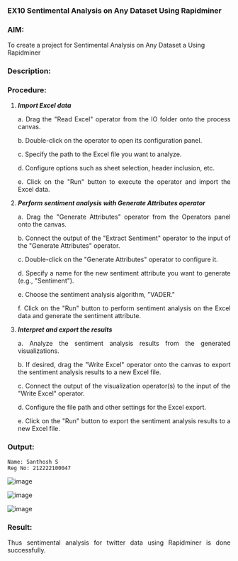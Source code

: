 ### EX10  Sentimental Analysis on Any Dataset Using Rapidminer

### AIM: 
To create a project for Sentimental Analysis on Any Dataset a Using Rapidminer
### Description: 
<div align = "justify">

### Procedure:
1) ***Import Excel data***
    <p>a. Drag the "Read Excel" operator from the IO folder onto the process canvas.
    <p>b. Double-click on the operator to open its configuration panel.
    <p>c. Specify the path to the Excel file you want to analyze.
    <p>d. Configure options such as sheet selection, header inclusion, etc.
    <p>e. Click on the "Run" button to execute the operator and import the Excel data.
2) ***Perform sentiment analysis with Generate Attributes operator***
    <p>a. Drag the "Generate Attributes" operator from the Operators panel onto the canvas.
    <p>b. Connect the output of the "Extract Sentiment" operator to the input of the "Generate Attributes" operator.
    <p>c. Double-click on the "Generate Attributes" operator to configure it.
    <p>d. Specify a name for the new sentiment attribute you want to generate (e.g., "Sentiment").
    <p>e. Choose the sentiment analysis algorithm, "VADER."
    <p>f. Click on the "Run" button to perform sentiment analysis on the Excel data and generate the sentiment attribute.
3) ***Interpret and export the results***
    <p>a. Analyze the sentiment analysis results from the generated visualizations.
    <p>b. If desired, drag the "Write Excel" operator onto the canvas to export the sentiment analysis results to a new Excel file.
    <p>c. Connect the output of the visualization operator(s) to the input of the "Write Excel" operator.
    <p>d. Configure the file path and other settings for the Excel export.
    <p>e. Click on the "Run" button to export the sentiment analysis results to a new Excel file.








    

### Output:
```
Name: Santhosh S   
Reg No: 212222100047
```
![image](https://github.com/MrSanthosh-dev/WDM_EXP10/assets/117916573/4e38ae0d-1a1d-4193-ace4-062d06c03adc)

![image](https://github.com/MrSanthosh-dev/WDM_EXP10/assets/117916573/e5734d20-29c7-4f68-a903-117344fb6b8e)

![image](https://github.com/MrSanthosh-dev/WDM_EXP10/assets/117916573/cc452905-b335-4aa5-b696-7b43a3ba47b3)


### Result:
Thus sentimental analysis for twitter data using Rapidminer is done successfully.
